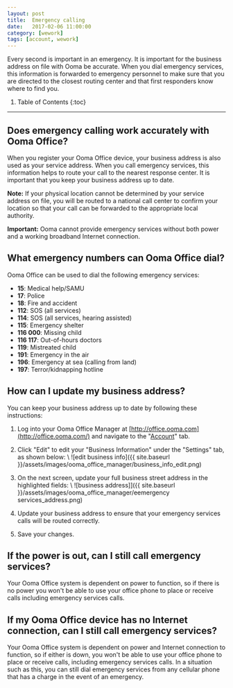 ```yaml
---
layout: post
title:  Emergency calling
date:   2017-02-06 11:00:00
category: [wework]
tags: [account, wework]
---
```


Every second is important in an emergency. It is important for the business address on file with Ooma be accurate. When you dial emergency services, this information is forwarded to emergency personnel to make sure that you are directed to the closest routing center and that first responders know where to find you.

1. Table of Contents
{:toc}
* * *

## Does emergency calling work accurately with Ooma Office?

When you register your Ooma Office device, your business address is also used as your service address. When you call emergency services, this information helps to route your call to the nearest response center. It is important that you keep your business address up to date.

**Note:** If your physical location cannot be determined by your service address on file, you will be routed to a national call center to confirm your location so that your call can be forwarded to the appropriate local authority.

**Important:** Ooma cannot provide emergency services without both power and a working broadband Internet connection.

## What emergency numbers can Ooma Office dial?

Ooma Office can be used to dial the following emergency services:

* **15**: Medical help/SAMU
* **17**: Police
* **18**: Fire and accident
* **112**: SOS (all services)
* **114**: SOS (all services, hearing assisted)
* **115**: Emergency shelter
* **116 000**: Missing child
* **116 117**: Out-of-hours doctors
* **119**: Mistreated child
* **191**: Emergency in the air
* **196**: Emergency at sea (calling from land)
* **197**: Terror/kidnapping hotline

## How can I update my business address?

You can keep your business address up to date by following these instructions:

1. Log into your Ooma Office Manager at [http://office.ooma.com](http://office.ooma.com/) and navigate to the "[Account](http://office.ooma.com/settings)" tab.
2. Click "Edit" to edit your "Business Information" under the "Settings" tab, as shown below: \\
   ![edit business info]({{ site.baseurl }}/assets/images/ooma_office_manager/business_info_edit.png)

3. On the next screen, update your full business street address in the highlighted fields: \\
   ![business address]]({{ site.baseurl }}/assets/images/ooma_office_manager/eemergency services_address.png)

4. Update your business address to ensure that your emergency services calls will be routed correctly.
5. Save your changes.

## If the power is out, can I still call emergency services?

Your Ooma Office system is dependent on power to function, so if there is no power you won't be able to use your office phone to place or receive calls including emergency services calls.

## If my Ooma Office device has no Internet connection, can I still call emergency services?

Your Ooma Office system is dependent on power and Internet connection to function, so if either is down, you won't be able to use your office phone to place or receive calls, including emergency services calls. In a situation such as this, you can still dial emergency services from any cellular phone that has a charge in the event of an emergency.